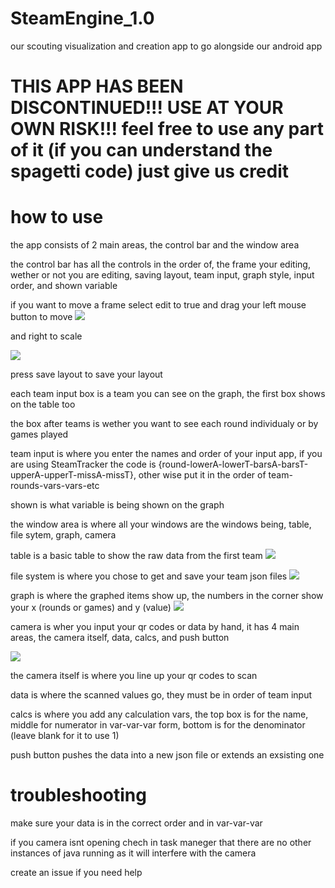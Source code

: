# SteamEngine_1.0
our scouting visualization and creation app to go alongside our android app

# THIS APP HAS BEEN DISCONTINUED!!! USE AT YOUR OWN RISK!!! feel free to use any part of it (if you can understand the spagetti code) just give us credit

# how to use

the app consists of 2 main areas, the control bar and the window area

the control bar has all the controls in the order of, the frame your editing, wether or not you are editing, saving layout, team input, graph style, input order, and shown variable


if you want to move a frame select edit to true and drag your left mouse button to move 
<a href="https://lh3.googleusercontent.com/BnGLQCwDHlNyGfwjLYJV9pV4KP5OWwyBC5O8HT1qDDWtFVFzUjmYpUGa-PCmfFG0oHZdzi-clP9ghMviyPUgvv-xaEta9IoKoc_L07TXpCJGmXGK3HI5vlthTRqIbwliPCIqicKNQw=w2400?source=screenshot.guru"> <img src="https://lh3.googleusercontent.com/BnGLQCwDHlNyGfwjLYJV9pV4KP5OWwyBC5O8HT1qDDWtFVFzUjmYpUGa-PCmfFG0oHZdzi-clP9ghMviyPUgvv-xaEta9IoKoc_L07TXpCJGmXGK3HI5vlthTRqIbwliPCIqicKNQw=w600-h315-p-k" /> </a>

and right to scale

<a href="https://lh3.googleusercontent.com/yIgV1NwLObaecCmnUfRYZjfCxfLC2hNJ389D9M67Cd850CWQDouEL2hbJVOwjKVBu0RgqkDb7yITKsu764D1AktdKSR7WYwF2KwQyOpzljKKQFJuTKrc1GCy3_NWIOiYYxPTqZuMmw=w2400?source=screenshot.guru"> <img src="https://lh3.googleusercontent.com/yIgV1NwLObaecCmnUfRYZjfCxfLC2hNJ389D9M67Cd850CWQDouEL2hbJVOwjKVBu0RgqkDb7yITKsu764D1AktdKSR7WYwF2KwQyOpzljKKQFJuTKrc1GCy3_NWIOiYYxPTqZuMmw=w600-h315-p-k" /> </a>

press save layout to save your layout

each team input box is a team you can see on the graph, the first box shows on the table too

the box after teams is wether you want to see each round individualy or by games played

team input is where you enter the names and order of your input app, if you are using SteamTracker the code is {round-lowerA-lowerT-barsA-barsT-upperA-upperT-missA-missT}, other wise put it in the order of team-rounds-vars-vars-etc

shown is what variable is being shown on the graph


the window area is where all your windows are the windows being, table, file sytem, graph, camera

table is a basic table to show the raw data from the first team
<a href="https://lh3.googleusercontent.com/suqI2cibOeptbkAZxvYZUXA4xkONJiWLoyuz23ND--kO1xkmwapcdml6ocHD5KvqeiRc5D1ioVzm8vAzEcNG9qVrIzoNYmL8RsDiqMPTb2pGmqB4cHFP3zkRkZwf8samTNiqgQPhQg=w2400?source=screenshot.guru"> <img src="https://lh3.googleusercontent.com/suqI2cibOeptbkAZxvYZUXA4xkONJiWLoyuz23ND--kO1xkmwapcdml6ocHD5KvqeiRc5D1ioVzm8vAzEcNG9qVrIzoNYmL8RsDiqMPTb2pGmqB4cHFP3zkRkZwf8samTNiqgQPhQg=w600-h315-p-k" /> </a>


file system is where you chose to get and save your team json files
<a href="https://lh3.googleusercontent.com/9jvb1RMR6Y8GDk2IpAMn7aM0NAyYzWJDNl-eExmOUIbNDWSgul0gEz6WlCj59s91kaQQpJmDtEfN80dvy8E58chinIvCTuWwbqR5X6hbx9wWMSg0v1fiSxVPes38UpFuJYB8n3fhFQ=w2400?source=screenshot.guru"> <img src="https://lh3.googleusercontent.com/9jvb1RMR6Y8GDk2IpAMn7aM0NAyYzWJDNl-eExmOUIbNDWSgul0gEz6WlCj59s91kaQQpJmDtEfN80dvy8E58chinIvCTuWwbqR5X6hbx9wWMSg0v1fiSxVPes38UpFuJYB8n3fhFQ=w600-h315-p-k" /> </a>


graph is where the graphed items show up, the numbers in the corner show your x (rounds or games) and y (value)
<a href="https://lh3.googleusercontent.com/rBYUsIEK2iDA7PtdYu6qu05YLCqduVvnqBwuFDSbweIRGTVXjNbD5pOWPse18m-rFRDa0lskm64cHJKbOSulKkJ7EIaHN79Ysew-tF7QBEVyC33mKAQ6A-C-4gXa0ngRQsaTJDhffQ=w2400?source=screenshot.guru"> <img src="https://lh3.googleusercontent.com/rBYUsIEK2iDA7PtdYu6qu05YLCqduVvnqBwuFDSbweIRGTVXjNbD5pOWPse18m-rFRDa0lskm64cHJKbOSulKkJ7EIaHN79Ysew-tF7QBEVyC33mKAQ6A-C-4gXa0ngRQsaTJDhffQ=w600-h315-p-k" /> </a>


camera is wher you input your qr codes or data by hand, it has 4 main areas, the camera itself, data, calcs, and push button

<a href="https://lh3.googleusercontent.com/cUfG2dUXKpn0Zlo0VzS4FMZKfIajTtVkSPp2bL1Rn74ZLxE1gLb3p-1ZKqDnM8SPKD6Oyd8-jZ2cyDU2BecfrleGiBpV9ivHH8ePJgVwfhANhUn9IJrOrpYhrGHdgJJIrYc6_2PW3Q=w2400?source=screenshot.guru"> <img src="https://lh3.googleusercontent.com/cUfG2dUXKpn0Zlo0VzS4FMZKfIajTtVkSPp2bL1Rn74ZLxE1gLb3p-1ZKqDnM8SPKD6Oyd8-jZ2cyDU2BecfrleGiBpV9ivHH8ePJgVwfhANhUn9IJrOrpYhrGHdgJJIrYc6_2PW3Q=w600-h315-p-k" /> </a>

  the camera itself is where you line up your qr codes to scan
  
  data is where the scanned values go, they must be in order of team input
  
  calcs is where you add any calculation vars, the top box is for the name, middle for numerator in var-var-var form, bottom is for the denominator (leave blank for it to use 1)
  
  push button pushes the data into a new json file or extends an exsisting one
  
# troubleshooting

make sure your data is in the correct order and in var-var-var

if you camera isnt opening chech in task maneger that there are no other instances of java running as it will interfere with the camera

create an issue if you need help

